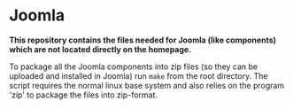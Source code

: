 Joomla
======
**This repository contains the files needed for Joomla (like components) which are not located directly on the homepage.**

To package all the Joomla components into zip files (so they can be uploaded and installed in Joomla) run `make` from the root directory.
The script requires the normal linux base system and also relies on the program 'zip' to package the files into zip-format.
